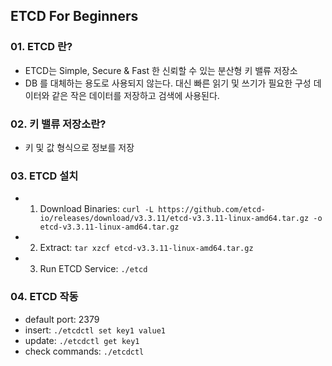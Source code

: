 ## ETCD For Beginners

### 01. ETCD 란?
- ETCD는 Simple, Secure & Fast 한 신뢰할 수 있는 분산형 키 밸류 저장소
- DB 를 대체하는 용도로 사용되지 않는다. 대신 빠른 읽기 및 쓰기가 필요한 구성 데이터와 같은 작은 데이터를 저장하고 검색에 사용된다.

### 02. 키 밸류 저장소란?
- 키 및 값 형식으로 정보를 저장

### 03. ETCD 설치
- 1. Download Binaries: `curl -L https://github.com/etcd-io/releases/download/v3.3.11/etcd-v3.3.11-linux-amd64.tar.gz -o etcd-v3.3.11-linux-amd64.tar.gz`
- 2. Extract: `tar xzcf etcd-v3.3.11-linux-amd64.tar.gz`
- 3. Run ETCD Service: `./etcd`

### 04. ETCD 작동
- default port: 2379
- insert: `./etcdctl set key1 value1`
- update: `./etcdctl get key1`
- check commands: `./etcdctl`